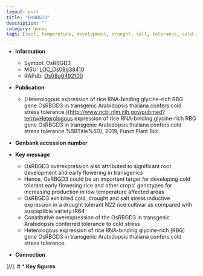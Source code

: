 ```yaml
---
layout: post
title: "OsRBGD3"
description: ""
category: genes
tags: [root, temperature, development, drought, salt, tolerance, cold stress, root development, salt stress, stress, stress tolerance]
---
```


* **Information**  
    + Symbol: OsRBGD3  
    + MSU: [LOC_Os08g38410](http://rice.plantbiology.msu.edu/cgi-bin/ORF_infopage.cgi?orf=LOC_Os08g38410)  
    + RAPdb: [Os08g0492100](http://rapdb.dna.affrc.go.jp/viewer/gbrowse_details/irgsp1?name=Os08g0492100)  

* **Publication**  
    + [Heterologous expression of rice RNA-binding glycine-rich RBG gene OsRBGD3 in transgenic Arabidopsis thaliana confers cold stress tolerance.](http://www.ncbi.nlm.nih.gov/pubmed?term=Heterologous expression of rice RNA-binding glycine-rich RBG gene OsRBGD3 in transgenic Arabidopsis thaliana confers cold stress tolerance.%5BTitle%5D), 2019, Funct Plant Biol.

* **Genbank accession number**  

* **Key message**  
    + OsRBGD3 overexpression also attributed to significant root development and early flowering in transgenics
    + Hence, OsRBGD3 could be an important target for developing cold tolerant early flowering rice and other crops' genotypes for increasing production in low temperature affected areas
    + OsRBGD3 exhibited cold, drought and salt stress inductive expression in a drought tolerant N22 rice cultivar as compared with susceptible variety IR64
    + Constitutive overexpression of the OsRBGD3 in transgenic Arabidopsis conferred tolerance to cold stress
    + Heterologous expression of rice RNA-binding glycine-rich (RBG) gene OsRBGD3 in transgenic Arabidopsis thaliana confers cold stress tolerance.

* **Connection**  

[//]: # * **Key figures**  


